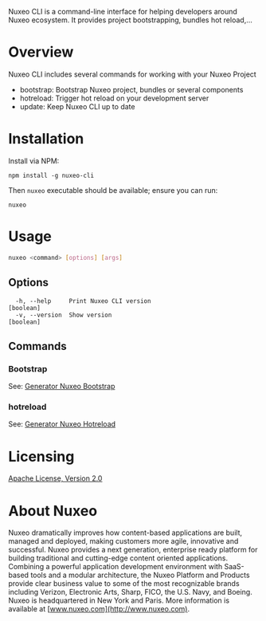 
Nuxeo CLI is a command-line interface for helping developers around Nuxeo ecosystem. It provides project bootstrapping, bundles hot reload,...

# Overview

Nuxeo CLI includes several commands for working with your Nuxeo Project

- bootstrap: Bootstrap Nuxeo project, bundles or several components
- hotreload: Trigger hot reload on your development server
- update: Keep Nuxeo CLI up to date

# Installation

Install via NPM:

```
npm install -g nuxeo-cli
```

Then `nuxeo` executable should be available; ensure you can run:

```
nuxeo
```

# Usage

```bash
nuxeo <command> [options] [args]
```

## Options

```text
  -h, --help     Print Nuxeo CLI version                               [boolean]
  -v, --version  Show version                                          [boolean]
```

## Commands

### Bootstrap

See: [Generator Nuxeo Bootstrap](https://github.com/nuxeo/generator-nuxeo/#available-generators)

### hotreload

See: [Generator Nuxeo Hotreload](https://github.com/nuxeo/generator-nuxeo/#hot-reload)


# Licensing

[Apache License, Version 2.0](http://www.apache.org/licenses/LICENSE-2.0)

# About Nuxeo

Nuxeo dramatically improves how content-based applications are built, managed and deployed, making customers more agile, innovative and successful. Nuxeo provides a next generation, enterprise ready platform for building traditional and cutting-edge content oriented applications. Combining a powerful application development environment with SaaS-based tools and a modular architecture, the Nuxeo Platform and Products provide clear business value to some of the most recognizable brands including Verizon, Electronic Arts, Sharp, FICO, the U.S. Navy, and Boeing. Nuxeo is headquartered in New York and Paris. More information is available at [www.nuxeo.com](http://www.nuxeo.com).
